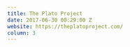 ```yaml
---
title: The Plato Project
date: 2017-06-30 00:29:00 Z
website: https://theplatoproject.com/
column: 3
---
```


